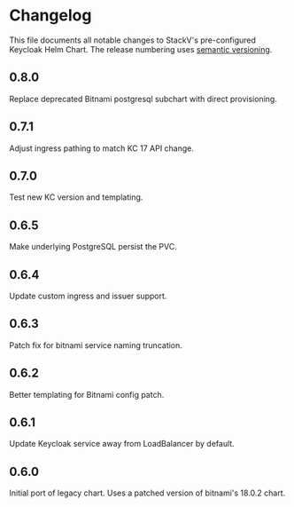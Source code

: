 # Changelog

This file documents all notable changes to StackV's pre-configured Keycloak Helm Chart.
The release numbering uses [semantic versioning](http://semver.org).

## 0.8.0

Replace deprecated Bitnami postgresql subchart with direct provisioning.

## 0.7.1

Adjust ingress pathing to match KC 17 API change.

## 0.7.0

Test new KC version and templating.

## 0.6.5

Make underlying PostgreSQL persist the PVC.

## 0.6.4

Update custom ingress and issuer support.

## 0.6.3

Patch fix for bitnami service naming truncation.

## 0.6.2

Better templating for Bitnami config patch.

## 0.6.1

Update Keycloak service away from LoadBalancer by default.

## 0.6.0

Initial port of legacy chart. Uses a patched version of bitnami's 18.0.2 chart.
